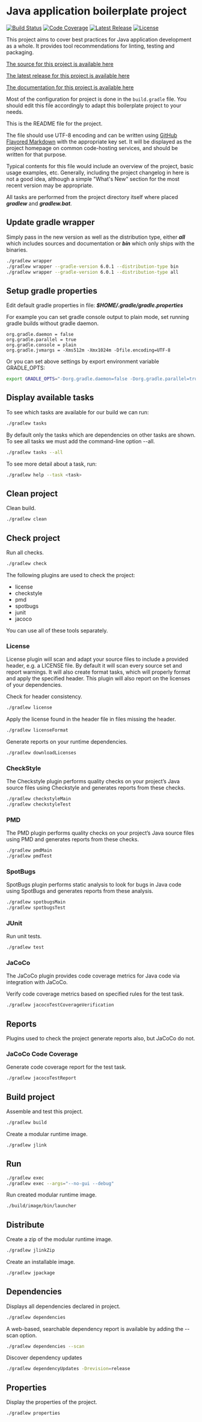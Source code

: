 # Java application boilerplate project

[![Build Status](https://travis-ci.org/akman/java-boilerplate-gradle.svg?branch=master)](https://travis-ci.org/akman/java-boilerplate-gradle)
[![Code Coverage](https://codecov.io/gh/akman/java-boilerplate-gradle/branch/master/graph/badge.svg)](https://codecov.io/gh/akman/java-boilerplate-gradle)
[![Latest Release](https://img.shields.io/github/downloads/akman/java-boilerplate-gradle/latest/total.svg)](https://github.com/akman/java-boilerplate-gradle/releases/latest)
[![License](https://img.shields.io/github/license/akman/java-boilerplate-gradle.svg)](https://github.com/akman/java-boilerplate-gradle/blob/master/LICENSE)

This project aims to cover best practices for Java application development
as a whole. It provides tool recommendations for linting, testing and packaging.

[The source for this project is available here][src]

[The latest release for this project is available here][release]

[The documentation for this project is available here][docs]

Most of the configuration for project is done in the `build.gradle` file.
You should edit this file accordingly to adapt this boilerplate project
to your needs.

This is the README file for the project.

The file should use UTF-8 encoding and can be written using
[GitHub Flavored Markdown][md] with the appropriate key set.
It will be displayed as the project
homepage on common code-hosting services, and should be written for that
purpose.

Typical contents for this file would include an overview of the project, basic
usage examples, etc. Generally, including the project changelog in here is not a
good idea, although a simple "What's New" section for the most recent version
may be appropriate.

All tasks are performed from the project directory itself where placed
***gradlew*** and ***gradlew.bat***.

## Update gradle wrapper

Simply pass in the new version as well as the distribution type, either
***all*** which includes sources and documentation or ***bin*** which only
ships with the binaries.

```bash
./gradlew wrapper
./gradlew wrapper --gradle-version 6.0.1 --distribution-type bin
./gradlew wrapper --gradle-version 6.0.1 --distribution-type all
```

## Setup gradle properties

Edit default gradle properties in file: ***$HOME/.gradle/gradle.properties***

For example you can set gradle console output to plain mode,
set running gradle builds without gradle daemon.

```properties
org.gradle.daemon = false
org.gradle.parallel = true
org.gradle.console = plain
org.gradle.jvmargs = -Xms512m -Xmx1024m -Dfile.encoding=UTF-8
```

Or you can set above settings by export environment variable GRADLE_OPTS:

```bash
export GRADLE_OPTS="-Dorg.gradle.daemon=false -Dorg.gradle.parallel=true -Dorg.gradle.console=plain -Xms512m -Xmx1024m -Dfile.encoding=UTF-8"
```

## Display available tasks

To see which tasks are available for our build we can run:

```bash
./gradlew tasks
```

By default only the tasks which are dependencies on other tasks are shown.
To see all tasks we must add the command-line option --all.

```bash
./gradlew tasks --all
```

To see more detail about a task, run:

```bash
./gradlew help --task <task>
```

## Clean project

Clean build.

```bash
./gradlew clean
```

## Check project

Run all checks.

```bash
./gradlew check
```

The following plugins are used to check the project:

- license
- checkstyle
- pmd
- spotbugs
- junit
- jacoco

You can use all of these tools separately.

### License

License plugin will scan and adapt your source files to include a provided
header, e.g. a LICENSE file. By default it will scan every source set and
report warnings. It will also create format tasks, which will properly format
and apply the specified header. This plugin will also report on the licenses
of your dependencies.

Check for header consistency.

```bash
./gradlew license
```

Apply the license found in the header file in files missing the header.

```bash
./gradlew licenseFormat
```

Generate reports on your runtime dependencies.

```bash
./gradlew downloadLicenses
```

### CheckStyle

The Checkstyle plugin performs quality checks on your project’s Java source
files using Checkstyle and generates reports from these checks.

```bash
./gradlew checkstyleMain
./gradlew checkstyleTest
```

### PMD

The PMD plugin performs quality checks on your project’s Java source files
using PMD and generates reports from these checks.

```bash
./gradlew pmdMain
./gradlew pmdTest
```

### SpotBugs

SpotBugs plugin performs static analysis to look for bugs in Java code using
SpotBugs and generates reports from these analysis.

```bash
./gradlew spotbugsMain
./gradlew spotbugsTest
```

### JUnit

Run unit tests.

```bash
./gradlew test
```

### JaCoCo

The JaCoCo plugin provides code coverage metrics for Java code via integration
with JaCoCo.

Verify code coverage metrics based on specified rules for the test task.

```bash
./gradlew jacocoTestCoverageVerification
```

## Reports

Plugins used to check the project generate reports also, but JaCoCo do not.

### JaCoCo Code Coverage

Generate code coverage report for the test task.

```bash
./gradlew jacocoTestReport
```

## Build project

Assemble and test this project.

```bash
./gradlew build
```

Create a modular runtime image.

```bash
./gradlew jlink
```

## Run

```bash
./gradlew exec
./gradlew exec --args="--no-gui --debug"
```

Run created modular runtime image.

```bash
./build/image/bin/launcher
```

## Distribute

Create a zip of the modular runtime image.

```bash
./gradlew jlinkZip
```

Create an installable image.

```bash
./gradlew jpackage
```

## Dependencies

Displays all dependencies declared in project.

```bash
./gradlew dependencies
```

A web-based, searchable dependency report is available by adding the
--scan option.

```bash
./gradlew dependencies --scan
```

Discover dependency updates

```bash
./gradlew dependencyUpdates -Drevision=release
```

## Properties

Display the properties of the project.

```bash
./gradlew properties
```

[src]: https://github.com/akman/java-boilerplate-gradle
[release]: https://github.com/akman/java-boilerplate-gradle/releases/latest
[docs]: https://akman.github.io/java-boilerplate-gradle
[md]: https://help.github.com/articles/basic-writing-and-formatting-syntax
